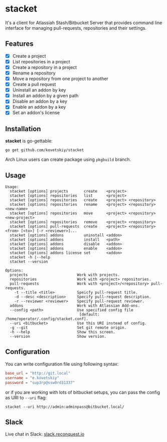 stacket
=======

It's a client for Atlassiah Stash/Bitbucket Server that provides command line
interface for managing pull-requests, repositories and their settings.

## Features

- [x] Create a project
- [x] List repositories in a project
- [x] Create a repository in a project
- [x] Rename a repository
- [x] Move a repository from one project to another
- [x] Create a pull request
- [x] Uninstall an addon by key
- [x] Install an addon by a given path
- [x] Disable an addon by a key
- [x] Enable an addon by a key
- [x] Set an addon's license

## Installation

**stacket** is go-gettable:

```
go get github.com/kovetskiy/stacket
```

Arch Linux users can create package using `pkgbuild` branch.

## Usage

```
Usage:
  stacket [options] projects       create    <project>
  stacket [options] repositories   list      <project>
  stacket [options] repositories   create    <project> <repository>
  stacket [options] repositories   rename    <project> <repository> <new-name>
  stacket [options] repositories   move      <project> <repository> <new-project>
  stacket [options] repositories   remove    <project> <repository>
  stacket [options] pull-requests  create    <project> <repository> <from> [<to>] [-r <reviewer>]...
  stacket [options] addons         uninstall <addon>
  stacket [options] addons         install   <path>
  stacket [options] addons         disable   <addon>
  stacket [options] addons         enable    <addon>
  stacket [options] addons license set       <addon>
  stacket -h |--help
  stacket --version

Options:
  projects                      Work with projects.
  repositories                  Work with <project> repositories.
  pull-requests                 Work with <project>/<repository> pull-requests.
    -t --title <title>          Speicfy pull-request title.
    -d --desc <description>     Specify pull-request description.
    -r --reviewer <reviewer>    Specify pull-request reviewer.
  addons                        Work with Atlassian Add-ons.
  --config <path>               Use specified config file
                                 [default: /home/operator/.config/stacket.conf].
  --uri <bitbucket>             Use this URI instead of config.
  -g --git                      Set git remote origin.
  -h --help                     Show this screen.
  --version                     Show version.
```


## Configuration

You can write configuration file using following syntax:

```toml
base_url = "http://git.local"
username = "e.kovetskiy"
password = "sup3rp@ssw0rd31337"
```

or if you are working with lots of bitbucket setups, you can pass the config as
URI to `--uri` flag:

```
stacket --uri http://admin:adminpass@bitbucket.local/
```

## Slack

Live chat in Slack: [slack.reconquest.io](https://slack.reconquest.io/)
